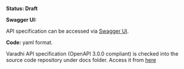 **Status: Draft**


**Swagger UI:**

API specification can be accessed via [Swagger UI](https://flipkart-incubator.github.io/varadhi/).

**Code:** yaml format.

Varadhi API specification (OpenAPI 3.0.0 compliant) is checked into the source code repository under docs folder. Access it from [here](../blob/dhruv-dev/docs/api.yaml)


